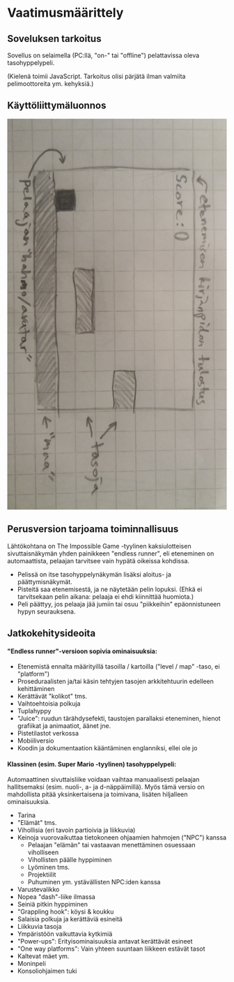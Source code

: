 # Vaatimusmäärittely

## Soveluksen tarkoitus
Sovellus on selaimella (PC:llä, "on-" tai "offline") pelattavissa oleva tasohyppelypeli.

(Kielenä toimii JavaScript. Tarkoitus olisi pärjätä ilman valmiita pelimoottoreita ym. kehyksiä.)

## Käyttöliittymäluonnos
![kayttoliittymaluonnos](https://github.com/magael/otm-harjoitustyo/blob/master/dokumentaatio/otm_kayttoliittymaluonnos.jpg)

## Perusversion tarjoama toiminnallisuus
Lähtökohtana on The Impossible Game -tyylinen kaksiulotteisen sivuttaisnäkymän yhden painikkeen "endless runner", eli eteneminen on automaattista, pelaajan tarvitsee vain hypätä oikeissa kohdissa.

* Pelissä on itse tasohyppelynäkymän lisäksi aloitus- ja päättymisnäkymät.
* Pisteitä saa etenemisestä, ja ne näytetään pelin lopuksi. (Ehkä ei tarvitsekaan pelin aikana: pelaaja ei ehdi kiinnittää huomiota.)
* Peli päättyy, jos pelaaja jää jumiin tai osuu "piikkeihin" epäonnistuneen hypyn seurauksena.

## Jatkokehitysideoita

#### "Endless runner"-versioon sopivia ominaisuuksia:
* Etenemistä ennalta määrityillä tasoilla / kartoilla ("level / map" -taso, ei "platform")
* Proseduraalisten ja/tai käsin tehtyjen tasojen arkkitehtuurin edelleen kehittäminen
* Kerättävät "kolikot" tms.
* Vaihtoehtoisia polkuja
* Tuplahyppy
* "Juice": ruudun tärähdysefekti, taustojen parallaksi eteneminen, hienot grafiikat ja animaatiot, äänet jne.
* Pistetilastot verkossa
* Mobiiliversio
* Koodin ja dokumentaation kääntäminen englanniksi, ellei ole jo

#### Klassinen (esim. Super Mario -tyylinen) tasohyppelypeli:
Automaattinen sivuttaisliike voidaan vaihtaa manuaalisesti pelaajan hallitsemaksi (esim. nuoli-, a- ja d-näppäimillä). Myös tämä versio on mahdollista pitää yksinkertaisena ja toimivana, lisäten hiljalleen ominaisuuksia.

* Tarina
* "Elämät" tms.
* Vihollisia (eri tavoin partioivia ja liikkuvia)
* Keinoja vuorovaikuttaa tietokoneen ohjaamien hahmojen ("NPC") kanssa
  * Pelaajan "elämän" tai vastaavan menettäminen osuessaan viholliseen
  * Vihollisten päälle hyppiminen
  * Lyöminen tms.
  * Projektiilit
  * Puhuminen ym. ystävällisten NPC:iden kanssa
* Varustevalikko
* Nopea "dash"-liike ilmassa
* Seiniä pitkin hyppiminen
* "Grappling hook": köysi & koukku
* Salaisia polkuja ja kerättäviä esineitä
* Liikkuvia tasoja
* Ympäristöön vaikuttavia kytkimiä
* "Power-ups": Erityisominaisuuksia antavat kerättävät esineet
* "One way platforms": Vain yhteen suuntaan liikkeen estävät tasot
* Kaltevat mäet ym.
* Moninpeli
* Konsoliohjaimen tuki
